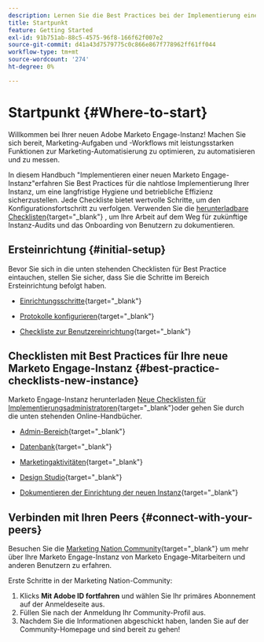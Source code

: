 ```yaml
---
description: Lernen Sie die Best Practices bei der Implementierung einer neuen Marketo Engage-Instanz kennen. Die Leistungsüberwachung hilft Ihnen dabei, Marketo Engage optimal zu nutzen und Ihre Instanz für langfristige Hygiene und Effizienz einzurichten. Als neuer Administrator, der in einer neuen Instanz navigiert, verwenden Sie diese Handbücher, um fokussiert und organisiert zu bleiben.
title: Startpunkt
feature: Getting Started
exl-id: 91b751ab-88c5-4575-96f8-166f62f007e2
source-git-commit: d41a43d7579775c0c866e867f778962ff61ff044
workflow-type: tm+mt
source-wordcount: '274'
ht-degree: 0%

---
```


# Startpunkt {#Where-to-start}

Willkommen bei Ihrer neuen Adobe Marketo Engage-Instanz! Machen Sie sich bereit, Marketing-Aufgaben und -Workflows mit leistungsstarken Funktionen zur Marketing-Automatisierung zu optimieren, zu automatisieren und zu messen.

In diesem Handbuch &quot;Implementieren einer neuen Marketo Engage-Instanz&quot;erfahren Sie Best Practices für die nahtlose Implementierung Ihrer Instanz, um eine langfristige Hygiene und betriebliche Effizienz sicherzustellen. Jede Checkliste bietet wertvolle Schritte, um den Konfigurationsfortschritt zu verfolgen. Verwenden Sie die [herunterladbare Checklisten](/help/marketo/getting-started/implementing-a-new-marketo-engage-instance/assets/adobe-marketo-engage-new-instance-admin-checklist.xlsx){target="_blank"} , um Ihre Arbeit auf dem Weg für zukünftige Instanz-Audits und das Onboarding von Benutzern zu dokumentieren.

## Ersteinrichtung {#initial-setup}

Bevor Sie sich in die unten stehenden Checklisten für Best Practice eintauchen, stellen Sie sicher, dass Sie die Schritte im Bereich Ersteinrichtung befolgt haben.

* [Einrichtungsschritte](/help/marketo/getting-started/initial-setup/setup-steps.md){target="_blank"}

* [Protokolle konfigurieren](/help/marketo/getting-started/initial-setup/configure-protocols-for-marketo.md){target="_blank"}

* [Checkliste zur Benutzereinrichtung](/help/marketo/getting-started/initial-setup/user-setup.md){target="_blank"}

## Checklisten mit Best Practices für Ihre neue Marketo Engage-Instanz {#best-practice-checklists-new-instance}

Marketo Engage-Instanz herunterladen [Neue Checklisten für Implementierungsadministratoren](/help/marketo/getting-started/implementing-a-new-marketo-engage-instance/assets/adobe-marketo-engage-new-instance-admin-checklist.xlsx){target="_blank"}oder gehen Sie durch die unten stehenden Online-Handbücher.

* [Admin-Bereich](/help/marketo/getting-started/implementing-a-new-marketo-engage-instance/admin-section-checklist.md){target="_blank"}

* [Datenbank](/help/marketo/getting-started/implementing-a-new-marketo-engage-instance/database-checklist.md){target="_blank"}

* [Marketingaktivitäten](/help/marketo/getting-started/implementing-a-new-marketo-engage-instance/marketing-activities-checklist.md){target="_blank"}

* [Design Studio](/help/marketo/getting-started/implementing-a-new-marketo-engage-instance/design-studio-checklist.md){target="_blank"}

* [Dokumentieren der Einrichtung der neuen Instanz](/help/marketo/getting-started/implementing-a-new-marketo-engage-instance/document-your-setup.md){target="_blank"}

## Verbinden mit Ihren Peers {#connect-with-your-peers}

Besuchen Sie die [Marketing Nation Community](https://nation.marketo.com/){target="_blank"} um mehr über Ihre Marketo Engage-Instanz von Marketo Engage-Mitarbeitern und anderen Benutzern zu erfahren.

Erste Schritte in der Marketing Nation-Community:

1. Klicks **Mit Adobe ID fortfahren** und wählen Sie Ihr primäres Abonnement auf der Anmeldeseite aus.
1. Füllen Sie nach der Anmeldung Ihr Community-Profil aus.
1. Nachdem Sie die Informationen abgeschickt haben, landen Sie auf der Community-Homepage und sind bereit zu gehen!
